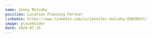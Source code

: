 ```yaml
---
name: Jenny Mulcahy
position: Location Planning Partner
linkedin: https://www.linkedin.com/in/jennifer-mulcahy-69830b27/
image: placeholder
date: 2024-07-16
---
```

